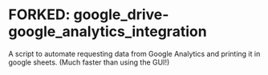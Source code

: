 # FORKED: google_drive-google_analytics_integration
A script to automate requesting data from Google Analytics and printing it in google sheets. (Much faster than using the GUI!)
